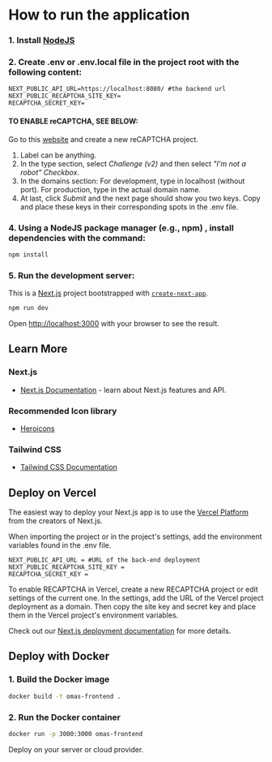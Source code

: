 # How to run the application

### 1. Install [NodeJS](https://nodejs.org)

### 2. Create .env or .env.local file in the project root with the following content:
```
NEXT_PUBLIC_API_URL=https://localhost:8080/ #the backend url
NEXT_PUBLIC_RECAPTCHA_SITE_KEY=
RECAPTCHA_SECRET_KEY=
```

#### TO ENABLE reCAPTCHA, SEE BELOW:
Go to this [website](https://www.google.com/recaptcha/admin/create) and create a new reCAPTCHA project.
1. Label can be anything.
2. In the type section, select *Challenge (v2)* and then select *"I'm not a robot" Checkbox*.
3. In the domains section: For development, type in localhost (without port). For production, type in the actual domain name.
4. At last, click *Submit* and the next page should show you two keys. Copy and place these keys in their corresponding spots in the .env file.

### 4. Using a NodeJS package manager (e.g., npm) , install dependencies with the command:
```bash
npm install
```


### 5. Run the development server:

This is a [Next.js](https://nextjs.org/) project bootstrapped with [`create-next-app`](https://github.com/vercel/next.js/tree/canary/packages/create-next-app).

```bash
npm run dev
```


Open [http://localhost:3000](http://localhost:3000) with your browser to see the result.

## Learn More

### Next.js
- [Next.js Documentation](https://nextjs.org/docs) - learn about Next.js features and API.

### Recommended Icon library
- [Heroicons](https://heroicons.com/)

### Tailwind CSS
- [Tailwind CSS Documentation](https://tailwindcss.com/docs)

## Deploy on Vercel

The easiest way to deploy your Next.js app is to use the [Vercel Platform](https://vercel.com/new?utm_medium=default-template&filter=next.js&utm_source=create-next-app&utm_campaign=create-next-app-readme) from the creators of Next.js.

When importing the project or in the project's settings, add the environment variables found in the .env file.
```
NEXT_PUBLIC_API_URL = #URL of the back-end deployment
NEXT_PUBLIC_RECAPTCHA_SITE_KEY = 
RECAPTCHA_SECRET_KEY = 
```
To enable RECAPTCHA in Vercel, create a new RECAPTCHA project or edit settings of the current one. In the settings, add the URL of the Vercel project deployment as a domain.
Then copy the site key and secret key and place them in the Vercel project's environment variables.

Check out our [Next.js deployment documentation](https://nextjs.org/docs/deployment) for more details.

## Deploy with Docker

### 1. Build the Docker image
```bash
docker build -t omas-frontend .
```

### 2. Run the Docker container
```bash
docker run -p 3000:3000 omas-frontend
```

Deploy on your server or cloud provider.
